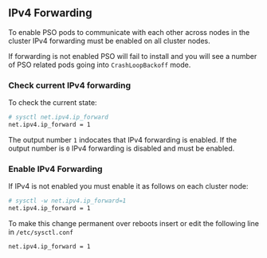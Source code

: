## IPv4 Forwarding

To enable PSO pods to communicate with each other across nodes in the cluster IPv4 forwarding must be enabled on all cluster nodes.

If forwarding is not enabled PSO will fail to install and you will see a number of PSO related pods going into `CrashLoopBackoff` mode.

### Check current IPv4 forwarding

To check the current state:

```bash
# sysctl net.ipv4.ip_forward
net.ipv4.ip_forward = 1
```

The output number `1` indocates that IPv4 forwarding is enabled. 
If the output number is `0` IPv4 forwarding is disabled and must be enabled.

### Enable IPv4 Forwarding

If IPv4 is not enabled you must enable it as follows on each cluster node:

```bash
# sysctl -w net.ipv4.ip_forward=1
net.ipv4.ip_forward = 1
```

To make this change permanent over reboots insert or edit the following line in `/etc/sysctl.conf`

```bash
net.ipv4.ip_forward = 1
```
